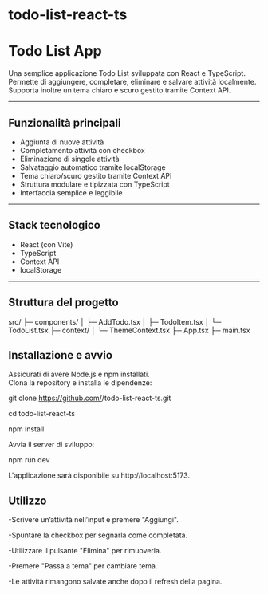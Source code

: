 # todo-list-react-ts

# Todo List App

Una semplice applicazione Todo List sviluppata con React e TypeScript.  
Permette di aggiungere, completare, eliminare e salvare attività localmente.  
Supporta inoltre un tema chiaro e scuro gestito tramite Context API.

---

## Funzionalità principali

- Aggiunta di nuove attività
- Completamento attività con checkbox
- Eliminazione di singole attività
- Salvataggio automatico tramite localStorage
- Tema chiaro/scuro gestito tramite Context API
- Struttura modulare e tipizzata con TypeScript
- Interfaccia semplice e leggibile

---

## Stack tecnologico

- React (con Vite)
- TypeScript
- Context API
- localStorage

---

## Struttura del progetto

src/
├─ components/
│ ├─ AddTodo.tsx
│ ├─ TodoItem.tsx
│ └─ TodoList.tsx
├─ context/
│ └─ ThemeContext.tsx
├─ App.tsx
├─ main.tsx



## Installazione e avvio

Assicurati di avere Node.js e npm installati.  
Clona la repository e installa le dipendenze:


git clone https://github.com/<tuo-username>/todo-list-react-ts.git

cd todo-list-react-ts

npm install

Avvia il server di sviluppo:


npm run dev

L'applicazione sarà disponibile su http://localhost:5173.

## Utilizzo
-Scrivere un’attività nell’input e premere "Aggiungi".

-Spuntare la checkbox per segnarla come completata.

-Utilizzare il pulsante "Elimina" per rimuoverla.

-Premere "Passa a tema" per cambiare tema.

-Le attività rimangono salvate anche dopo il refresh della pagina.
